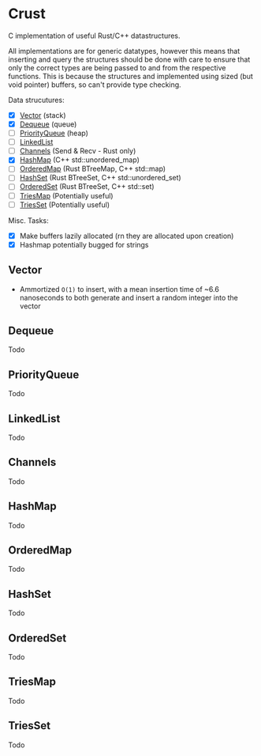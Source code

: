 # Crust
C implementation of useful Rust/C++ datastructures. 

All implementations are for generic datatypes, however this means that inserting and query the structures should 
be done with care to ensure that only the correct types are being passed to and from the respective functions. This
is because the structures and implemented using sized (but void pointer) buffers, so can't provide type checking.

Data strucutures:
- [x] [Vector](#vector) (stack)
- [x] [Dequeue](#dequeue) (queue)
- [ ] [PriorityQueue](#priorityqueue) (heap)
- [ ] [LinkedList](#linkedlist)
- [ ] [Channels](#channels) (Send & Recv - Rust only)
- [x] [HashMap](#hashmap) (C++ std::unordered\_map)
- [ ] [OrderedMap](#orderedmap) (Rust BTreeMap, C++ std::map)
- [ ] [HashSet](#hashset) (Rust BTreeSet, C++ std::unordered\_set)
- [ ] [OrderedSet](#orderedset) (Rust BTreeSet, C++ std::set)
- [ ] [TriesMap](#triesmap) (Potentially useful)
- [ ] [TriesSet](#triesset) (Potentially useful)

Misc. Tasks:
- [x] Make buffers lazily allocated (rn they are allocated upon creation)
- [x] Hashmap potentially bugged for strings

## Vector
- Ammortized `O(1)` to insert, with a mean insertion time of ~6.6 nanoseconds to both generate and insert
a random integer into the vector

## Dequeue
Todo

## PriorityQueue
Todo

## LinkedList
Todo

## Channels
Todo

## HashMap
Todo

## OrderedMap
Todo

## HashSet
Todo

## OrderedSet
Todo

## TriesMap
Todo

## TriesSet
Todo
